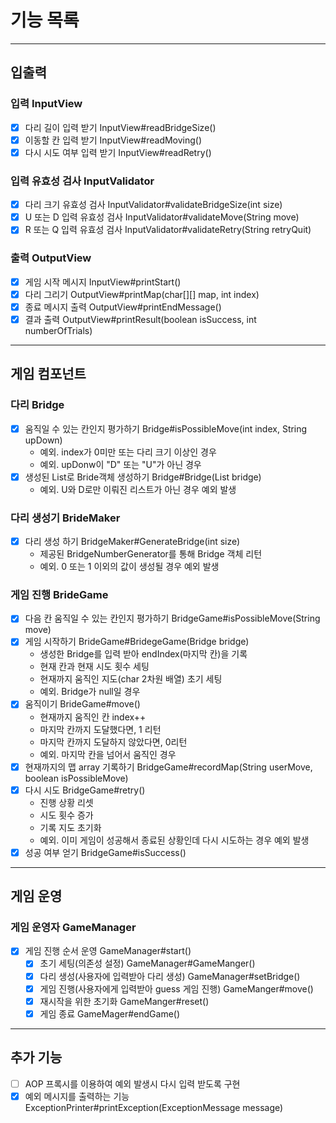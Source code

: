 # 기능 목록

---
## 입출력
### 입력 InputView
- [x] 다리 길이 입력 받기 InputView#readBridgeSize()
- [x] 이동할 칸 입력 받기 InputView#readMoving()
- [x] 다시 시도 여부 입력 받기 InputView#readRetry()

### 입력 유효성 검사 InputValidator
- [x] 다리 크기 유효성 검사 InputValidator#validateBridgeSize(int size)
- [x] U 또는 D 입력 유효성 검사 InputValidator#validateMove(String move)
- [x] R 또는 Q 입력 유효성 검사 InputValidator#validateRetry(String retryQuit)
        
### 출력 OutputView
- [x] 게임 시작 메시지 InputView#printStart()
- [x] 다리 그리기 OutputView#printMap(char[][] map, int index)
- [x] 종료 메시지 출력 OutputView#printEndMessage()
- [x] 결과 출력 OutputView#printResult(boolean isSuccess, int numberOfTrials)
        
---
## 게임 컴포넌트
### 다리 Bridge
- [x] 움직일 수 있는 칸인지 평가하기 Bridge#isPossibleMove(int index, String upDown)
  - 예외. index가 0미만 또는 다리 크기 이상인 경우
  - 예외. upDonw이 "D" 또는 "U"가 아닌 경우
- [x] 생성된 List로 Bride객체 생성하기 Bridge#Bridge(List<String> bridge)
  - 예외. U와 D로만 이뤄진 리스트가 아닌 경우 예외 발생
        
### 다리 생성기 BrideMaker
- [x] 다리 생성 하기 BridgeMaker#GenerateBridge(int size)
    - 제공된 BridgeNumberGenerator를 통해 Bridge 객체 리턴
    - 예외. 0 또는 1 이외의 값이 생성될 경우 예외 발생

### 게임 진행 BrideGame
- [x] 다음 칸 움직일 수 있는 칸인지 평가하기 BridgeGame#isPossibleMove(String move)
- [x] 게임 시작하기 BrideGame#BridegeGame(Bridge bridge)
  - 생성한 Bridge를 입력 받아 endIndex(마지막 칸)을 기록
  - 현재 칸과 현재 시도 횟수 세팅
  - 현재까지 움직인 지도(char 2차원 배열) 초기 세팅 
  - 예외. Bridge가 null일 경우
- [x] 움직이기 BrideGame#move()
  - 현재까지 움직인 칸 index++
  - 마지막 칸까지 도달했다면, 1 리턴
  - 마지막 칸까지 도달하지 않았다면, 0리턴
  - 예외. 마지막 칸을 넘어서 움직인 경우
- [x] 현재까지의 맵 array 기록하기 BridgeGame#recordMap(String userMove, boolean isPossibleMove)
- [X] 다시 시도 BridgeGame#retry()
  - 진행 상황 리셋
  - 시도 횟수 증가
  - 기록 지도 초기화
  - 예외. 이미 게임이 성공해서 종료된 상황인데 다시 시도하는 경우 예외 발생
- [x] 성공 여부 얻기 BridgeGame#isSuccess() 
---
## 게임 운영
### 게임 운영자 GameManager
- [x] 게임 진행 순서 운영 GameManager#start()
  - [x] 초기 세팅(의존성 설정) GameManager#GameManger()
  - [x] 다리 생성(사용자에 입력받아 다리 생성) GameManager#setBridge()
  - [x] 게임 진행(사용자에게 입력받아 guess 게임 진행) GameManger#move()
  - [x] 재시작을 위한 초기화 GameManger#reset() 
  - [x] 게임 종료 GameMager#endGame()
---     
## 추가 기능
- [ ] AOP 프록시를 이용하여 예외 발생시 다시 입력 받도록 구현
- [x] 예외 메시지를 출력하는 기능 ExceptionPrinter#printException(ExceptionMessage message)